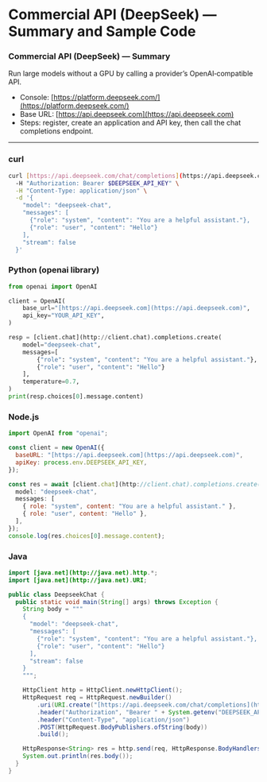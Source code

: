# Commercial API (DeepSeek) — Summary and Sample Code

### Commercial API (DeepSeek) — Summary

Run large models without a GPU by calling a provider’s OpenAI‑compatible API.

- Console: [https://platform.deepseek.com/](https://platform.deepseek.com/)
- Base URL: [https://api.deepseek.com](https://api.deepseek.com)
- Steps: register, create an application and API key, then call the chat completions endpoint.

---

### curl

```bash
curl [https://api.deepseek.com/chat/completions](https://api.deepseek.com/chat/completions) \
  -H "Authorization: Bearer $DEEPSEEK_API_KEY" \
  -H "Content-Type: application/json" \
  -d '{
    "model": "deepseek-chat",
    "messages": [
      {"role": "system", "content": "You are a helpful assistant."},
      {"role": "user", "content": "Hello"}
    ],
    "stream": false
  }'
```

### Python (openai library)

```python
from openai import OpenAI

client = OpenAI(
    base_url="[https://api.deepseek.com](https://api.deepseek.com)",
    api_key="YOUR_API_KEY",
)

resp = [client.chat](http://client.chat).completions.create(
    model="deepseek-chat",
    messages=[
        {"role": "system", "content": "You are a helpful assistant."},
        {"role": "user", "content": "Hello"}
    ],
    temperature=0.7,
)
print(resp.choices[0].message.content)
```

### Node.js

```jsx
import OpenAI from "openai";

const client = new OpenAI({
  baseURL: "[https://api.deepseek.com](https://api.deepseek.com)",
  apiKey: process.env.DEEPSEEK_API_KEY,
});

const res = await [client.chat](http://client.chat).completions.create({
  model: "deepseek-chat",
  messages: [
    { role: "system", content: "You are a helpful assistant." },
    { role: "user", content: "Hello" },
  ],
});
console.log(res.choices[0].message.content);
```

### Java

```java
import [java.net](http://java.net).http.*;
import [java.net](http://java.net).URI;

public class DeepseekChat {
  public static void main(String[] args) throws Exception {
    String body = """
    {
      "model": "deepseek-chat",
      "messages": [
        {"role": "system", "content": "You are a helpful assistant."},
        {"role": "user", "content": "Hello"}
      ],
      "stream": false
    }
    """;

    HttpClient http = HttpClient.newHttpClient();
    HttpRequest req = HttpRequest.newBuilder()
        .uri(URI.create("[https://api.deepseek.com/chat/completions](https://api.deepseek.com/chat/completions)"))
        .header("Authorization", "Bearer " + System.getenv("DEEPSEEK_API_KEY"))
        .header("Content-Type", "application/json")
        .POST(HttpRequest.BodyPublishers.ofString(body))
        .build();

    HttpResponse<String> res = http.send(req, HttpResponse.BodyHandlers.ofString());
    System.out.println(res.body());
  }
}
```